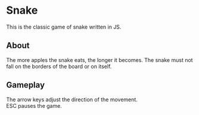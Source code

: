 # Snake

  This is the classic game of snake written in JS.

## About  

The more apples the snake eats, the longer it becomes. The snake must not fall on the borders of the board or on itself.

## Gameplay  

The arrow keys adjust the direction of the movement.  
ESC pauses the game.  